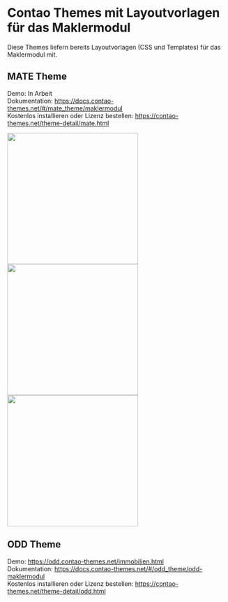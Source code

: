 # Contao Themes mit Layoutvorlagen für das Maklermodul

Diese Themes liefern bereits Layoutvorlagen (CSS und Templates) für das Maklermodul mit.

## MATE Theme

Demo: In Arbeit  
Dokumentation: https://docs.contao-themes.net/#/mate_theme/maklermodul  
Kostenlos installieren oder Lizenz bestellen: https://contao-themes.net/theme-detail/mate.html  

<img src="https://docs.contao-themes.net/_images/mate-theme/module/matetheme_maklermodul_liste_selects.png" width="300px;display:inline-block;margin-right:15px;"><img src="https://docs.contao-themes.net/_images/mate-theme/module/matetheme_maklermodul_liste_buttons.png" width="300px;display:inline-block;margin-right:15px;"><img src="https://docs.contao-themes.net/_images/mate-theme/module/matetheme_maklermodul_details.png" width="300px;display:inline-block;margin-right:15px;">

## ODD Theme

Demo: https://odd.contao-themes.net/immobilien.html  
Dokumentation: https://docs.contao-themes.net/#/odd_theme/odd-maklermodul  
Kostenlos installieren oder Lizenz bestellen: https://contao-themes.net/theme-detail/odd.html  
